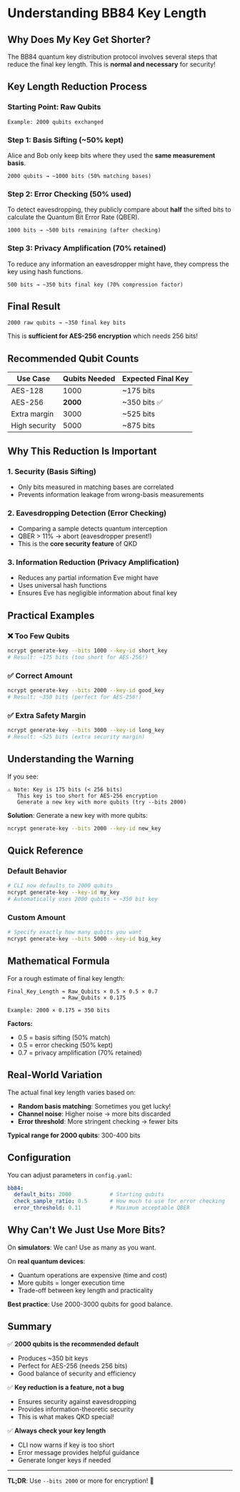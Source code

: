 # Understanding BB84 Key Length

## Why Does My Key Get Shorter?

The BB84 quantum key distribution protocol involves several steps that reduce the final key length. This is **normal and necessary** for security!

## Key Length Reduction Process

### Starting Point: Raw Qubits
```
Example: 2000 qubits exchanged
```

### Step 1: Basis Sifting (~50% kept)
Alice and Bob only keep bits where they used the **same measurement basis**.

```
2000 qubits → ~1000 bits (50% matching bases)
```

### Step 2: Error Checking (50% used)
To detect eavesdropping, they publicly compare about **half** the sifted bits to calculate the Quantum Bit Error Rate (QBER).

```
1000 bits → ~500 bits remaining (after checking)
```

### Step 3: Privacy Amplification (70% retained)
To reduce any information an eavesdropper might have, they compress the key using hash functions.

```
500 bits → ~350 bits final key (70% compression factor)
```

## Final Result

```
2000 raw qubits → ~350 final key bits
```

This is **sufficient for AES-256 encryption** which needs 256 bits!

## Recommended Qubit Counts

| Use Case | Qubits Needed | Expected Final Key |
|----------|---------------|-------------------|
| AES-128 | 1000 | ~175 bits |
| AES-256 | **2000** | ~350 bits ✅ |
| Extra margin | 3000 | ~525 bits |
| High security | 5000 | ~875 bits |

## Why This Reduction Is Important

### 1. Security (Basis Sifting)
- Only bits measured in matching bases are correlated
- Prevents information leakage from wrong-basis measurements

### 2. Eavesdropping Detection (Error Checking)
- Comparing a sample detects quantum interception
- QBER > 11% → abort (eavesdropper present!)
- This is the **core security feature** of QKD

### 3. Information Reduction (Privacy Amplification)
- Reduces any partial information Eve might have
- Uses universal hash functions
- Ensures Eve has negligible information about final key

## Practical Examples

### ❌ Too Few Qubits
```bash
ncrypt generate-key --bits 1000 --key-id short_key
# Result: ~175 bits (too short for AES-256!)
```

### ✅ Correct Amount
```bash
ncrypt generate-key --bits 2000 --key-id good_key
# Result: ~350 bits (perfect for AES-256!)
```

### ✅ Extra Safety Margin
```bash
ncrypt generate-key --bits 3000 --key-id long_key
# Result: ~525 bits (extra security margin)
```

## Understanding the Warning

If you see:
```
⚠️ Note: Key is 175 bits (< 256 bits)
   This key is too short for AES-256 encryption
   Generate a new key with more qubits (try --bits 2000)
```

**Solution**: Generate a new key with more qubits:
```bash
ncrypt generate-key --bits 2000 --key-id new_key
```

## Quick Reference

### Default Behavior
```bash
# CLI now defaults to 2000 qubits
ncrypt generate-key --key-id my_key
# Automatically uses 2000 qubits → ~350 bit key
```

### Custom Amount
```bash
# Specify exactly how many qubits you want
ncrypt generate-key --bits 5000 --key-id big_key
```

## Mathematical Formula

For a rough estimate of final key length:

```
Final_Key_Length ≈ Raw_Qubits × 0.5 × 0.5 × 0.7
                 ≈ Raw_Qubits × 0.175

Example: 2000 × 0.175 = 350 bits
```

**Factors:**
- 0.5 = basis sifting (50% match)
- 0.5 = error checking (50% kept)
- 0.7 = privacy amplification (70% retained)

## Real-World Variation

The actual final key length varies based on:
- **Random basis matching**: Sometimes you get lucky!
- **Channel noise**: Higher noise → more bits discarded
- **Error threshold**: More stringent checking → fewer bits

**Typical range for 2000 qubits**: 300-400 bits

## Configuration

You can adjust parameters in `config.yaml`:

```yaml
bb84:
  default_bits: 2000            # Starting qubits
  check_sample_ratio: 0.5       # How much to use for error checking
  error_threshold: 0.11         # Maximum acceptable QBER
```

## Why Can't We Just Use More Bits?

On **simulators**: We can! Use as many as you want.

On **real quantum devices**:
- Quantum operations are expensive (time and cost)
- More qubits = longer execution time
- Trade-off between key length and practicality

**Best practice**: Use 2000-3000 qubits for good balance.

## Summary

✅ **2000 qubits is the recommended default**
- Produces ~350 bit keys
- Perfect for AES-256 (needs 256 bits)
- Good balance of security and efficiency

✅ **Key reduction is a feature, not a bug**
- Ensures security against eavesdropping
- Provides information-theoretic security
- This is what makes QKD special!

✅ **Always check your key length**
- CLI now warns if key is too short
- Error message provides helpful guidance
- Generate longer keys if needed

---

**TL;DR**: Use `--bits 2000` or more for encryption! 🔐

